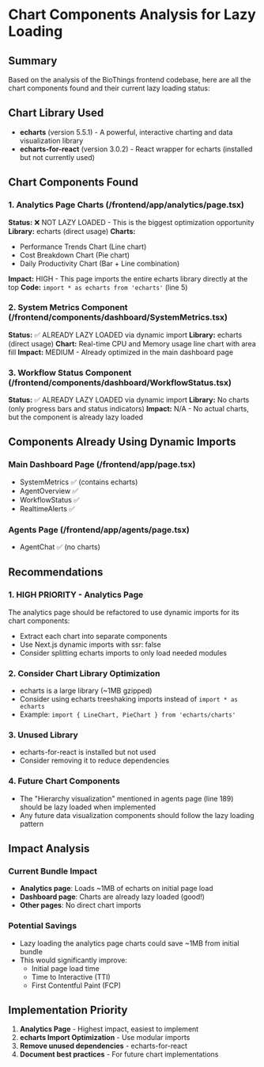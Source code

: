 # Chart Components Analysis for Lazy Loading

## Summary

Based on the analysis of the BioThings frontend codebase, here are all the chart components found and their current lazy loading status:

## Chart Library Used

- **echarts** (version 5.5.1) - A powerful, interactive charting and data visualization library
- **echarts-for-react** (version 3.0.2) - React wrapper for echarts (installed but not currently used)

## Chart Components Found

### 1. Analytics Page Charts (/frontend/app/analytics/page.tsx)

**Status:** ❌ NOT LAZY LOADED - This is the biggest optimization opportunity
**Library:** echarts (direct usage)
**Charts:**

- Performance Trends Chart (Line chart)
- Cost Breakdown Chart (Pie chart)
- Daily Productivity Chart (Bar + Line combination)

**Impact:** HIGH - This page imports the entire echarts library directly at the top
**Code:** `import * as echarts from 'echarts'` (line 5)

### 2. System Metrics Component (/frontend/components/dashboard/SystemMetrics.tsx)

**Status:** ✅ ALREADY LAZY LOADED via dynamic import
**Library:** echarts (direct usage)
**Chart:** Real-time CPU and Memory usage line chart with area fill
**Impact:** MEDIUM - Already optimized in the main dashboard page

### 3. Workflow Status Component (/frontend/components/dashboard/WorkflowStatus.tsx)

**Status:** ✅ ALREADY LAZY LOADED via dynamic import
**Library:** No charts (only progress bars and status indicators)
**Impact:** N/A - No actual charts, but the component is already lazy loaded

## Components Already Using Dynamic Imports

### Main Dashboard Page (/frontend/app/page.tsx)

- SystemMetrics ✅ (contains echarts)
- AgentOverview ✅
- WorkflowStatus ✅
- RealtimeAlerts ✅

### Agents Page (/frontend/app/agents/page.tsx)

- AgentChat ✅ (no charts)

## Recommendations

### 1. **HIGH PRIORITY - Analytics Page**

The analytics page should be refactored to use dynamic imports for its chart components:

- Extract each chart into separate components
- Use Next.js dynamic imports with ssr: false
- Consider splitting echarts imports to only load needed modules

### 2. **Consider Chart Library Optimization**

- echarts is a large library (~1MB gzipped)
- Consider using echarts treeshaking imports instead of `import * as echarts`
- Example: `import { LineChart, PieChart } from 'echarts/charts'`

### 3. **Unused Library**

- echarts-for-react is installed but not used
- Consider removing it to reduce dependencies

### 4. **Future Chart Components**

- The "Hierarchy visualization" mentioned in agents page (line 189) should be lazy loaded when implemented
- Any future data visualization components should follow the lazy loading pattern

## Impact Analysis

### Current Bundle Impact

- **Analytics page**: Loads ~1MB of echarts on initial page load
- **Dashboard page**: Charts are already lazy loaded (good!)
- **Other pages**: No direct chart imports

### Potential Savings

- Lazy loading the analytics page charts could save ~1MB from initial bundle
- This would significantly improve:
  - Initial page load time
  - Time to Interactive (TTI)
  - First Contentful Paint (FCP)

## Implementation Priority

1. **Analytics Page** - Highest impact, easiest to implement
2. **echarts Import Optimization** - Use modular imports
3. **Remove unused dependencies** - echarts-for-react
4. **Document best practices** - For future chart implementations

